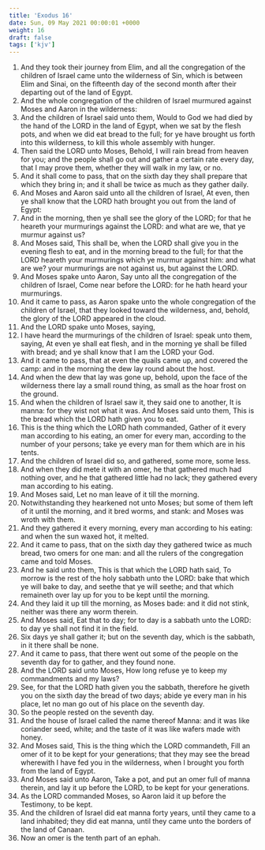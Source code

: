 ```yaml
---
title: 'Exodus 16'
date: Sun, 09 May 2021 00:00:01 +0000
weight: 16
draft: false
tags: ['kjv'] 
---
```


1. And they took their journey from Elim, and all the congregation of the children of Israel came unto the wilderness of Sin, which is between Elim and Sinai, on the fifteenth day of the second month after their departing out of the land of Egypt.
2. And the whole congregation of the children of Israel murmured against Moses and Aaron in the wilderness:
3. And the children of Israel said unto them, Would to God we had died by the hand of the LORD in the land of Egypt, when we sat by the flesh pots, and when we did eat bread to the full; for ye have brought us forth into this wilderness, to kill this whole assembly with hunger.
4. Then said the LORD unto Moses, Behold, I will rain bread from heaven for you; and the people shall go out and gather a certain rate every day, that I may prove them, whether they will walk in my law, or no.
5. And it shall come to pass, that on the sixth day they shall prepare that which they bring in; and it shall be twice as much as they gather daily.
6. And Moses and Aaron said unto all the children of Israel, At even, then ye shall know that the LORD hath brought you out from the land of Egypt:
7. And in the morning, then ye shall see the glory of the LORD; for that he heareth your murmurings against the LORD: and what are we, that ye murmur against us?
8. And Moses said, This shall be, when the LORD shall give you in the evening flesh to eat, and in the morning bread to the full; for that the LORD heareth your murmurings which ye murmur against him: and what are we? your murmurings are not against us, but against the LORD.
9. And Moses spake unto Aaron, Say unto all the congregation of the children of Israel, Come near before the LORD: for he hath heard your murmurings.
10. And it came to pass, as Aaron spake unto the whole congregation of the children of Israel, that they looked toward the wilderness, and, behold, the glory of the LORD appeared in the cloud.
11. And the LORD spake unto Moses, saying,
12. I have heard the murmurings of the children of Israel: speak unto them, saying, At even ye shall eat flesh, and in the morning ye shall be filled with bread; and ye shall know that I am the LORD your God.
13. And it came to pass, that at even the quails came up, and covered the camp: and in the morning the dew lay round about the host.
14. And when the dew that lay was gone up, behold, upon the face of the wilderness there lay a small round thing, as small as the hoar frost on the ground.
15. And when the children of Israel saw it, they said one to another, It is manna: for they wist not what it was. And Moses said unto them, This is the bread which the LORD hath given you to eat.
16. This is the thing which the LORD hath commanded, Gather of it every man according to his eating, an omer for every man, according to the number of your persons; take ye every man for them which are in his tents.
17. And the children of Israel did so, and gathered, some more, some less.
18. And when they did mete it with an omer, he that gathered much had nothing over, and he that gathered little had no lack; they gathered every man according to his eating.
19. And Moses said, Let no man leave of it till the morning.
20. Notwithstanding they hearkened not unto Moses; but some of them left of it until the morning, and it bred worms, and stank: and Moses was wroth with them.
21. And they gathered it every morning, every man according to his eating: and when the sun waxed hot, it melted.
22. And it came to pass, that on the sixth day they gathered twice as much bread, two omers for one man: and all the rulers of the congregation came and told Moses.
23. And he said unto them, This is that which the LORD hath said, To morrow is the rest of the holy sabbath unto the LORD: bake that which ye will bake to day, and seethe that ye will seethe; and that which remaineth over lay up for you to be kept until the morning.
24. And they laid it up till the morning, as Moses bade: and it did not stink, neither was there any worm therein.
25. And Moses said, Eat that to day; for to day is a sabbath unto the LORD: to day ye shall not find it in the field.
26. Six days ye shall gather it; but on the seventh day, which is the sabbath, in it there shall be none.
27. And it came to pass, that there went out some of the people on the seventh day for to gather, and they found none.
28. And the LORD said unto Moses, How long refuse ye to keep my commandments and my laws?
29. See, for that the LORD hath given you the sabbath, therefore he giveth you on the sixth day the bread of two days; abide ye every man in his place, let no man go out of his place on the seventh day.
30. So the people rested on the seventh day.
31. And the house of Israel called the name thereof Manna: and it was like coriander seed, white; and the taste of it was like wafers made with honey.
32. And Moses said, This is the thing which the LORD commandeth, Fill an omer of it to be kept for your generations; that they may see the bread wherewith I have fed you in the wilderness, when I brought you forth from the land of Egypt.
33. And Moses said unto Aaron, Take a pot, and put an omer full of manna therein, and lay it up before the LORD, to be kept for your generations.
34. As the LORD commanded Moses, so Aaron laid it up before the Testimony, to be kept.
35. And the children of Israel did eat manna forty years, until they came to a land inhabited; they did eat manna, until they came unto the borders of the land of Canaan.
36. Now an omer is the tenth part of an ephah.
